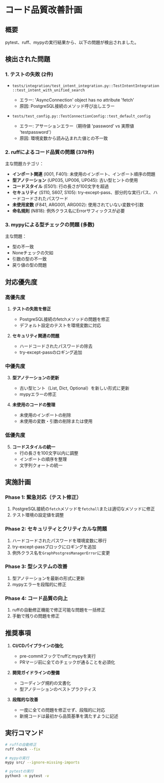# コード品質改善計画

## 概要
pytest、ruff、mypyの実行結果から、以下の問題が検出されました。

## 検出された問題

### 1. テストの失敗 (2件)
- `tests/integration/test_intent_integration.py::TestIntentIntegration::test_intent_with_unified_search`
  - エラー: 'AsyncConnection' object has no attribute 'fetch'
  - 原因: PostgreSQL接続のメソッド呼び出しエラー

- `tests/test_config.py::TestConnectionConfig::test_default_config`
  - エラー: アサーションエラー（期待値 'password' vs 実際値 'testpassword'）
  - 原因: 環境変数から読み込まれた値との不一致

### 2. ruffによるコード品質の問題 (378件)
主な問題カテゴリ：
- **インポート関連** (I001, F401): 未使用のインポート、インポート順序の問題
- **型アノテーション** (UP035, UP006, UP045): 古い型ヒントの使用
- **コードスタイル** (E501): 行の長さが100文字を超過
- **セキュリティ** (S110, S607, S105): try-except-pass、部分的な実行パス、ハードコードされたパスワード
- **未使用変数** (F841, ARG001, ARG002): 使用されていない変数や引数
- **命名規則** (N818): 例外クラス名にErrorサフィックスが必要

### 3. mypyによる型チェックの問題 (多数)
主な問題：
- 型の不一致
- Noneチェックの欠如
- 引数の型の不一致
- 戻り値の型の問題

## 対応優先度

### 高優先度
1. **テストの失敗を修正**
   - PostgreSQL接続のfetchメソッドの問題を修正
   - デフォルト設定のテストを環境変数に対応

2. **セキュリティ関連の問題**
   - ハードコードされたパスワードの除去
   - try-except-passのロギング追加

### 中優先度
3. **型アノテーションの更新**
   - 古い型ヒント（List, Dict, Optional）を新しい形式に更新
   - mypyエラーの修正

4. **未使用のコードの整理**
   - 未使用のインポートの削除
   - 未使用の変数・引数の削除または使用

### 低優先度
5. **コードスタイルの統一**
   - 行の長さを100文字以内に調整
   - インポートの順序を整理
   - 文字列クォートの統一

## 実施計画

### Phase 1: 緊急対応（テスト修正）
1. PostgreSQL接続の`fetch`メソッドを`fetchall`または適切なメソッドに修正
2. テスト環境の設定値を調整

### Phase 2: セキュリティとクリティカルな問題
1. ハードコードされたパスワードを環境変数に移行
2. try-except-passブロックにロギングを追加
3. 例外クラス名を`GraphPostgresManagerError`に変更

### Phase 3: 型システムの改善
1. 型アノテーションを最新の形式に更新
2. mypyエラーを段階的に修正

### Phase 4: コード品質の向上
1. ruffの自動修正機能で修正可能な問題を一括修正
2. 手動で残りの問題を修正

## 推奨事項

1. **CI/CDパイプラインの強化**
   - pre-commitフックでruffとmypyを実行
   - PRマージ前に全てのチェックが通ることを必須化

2. **開発ガイドラインの整備**
   - コーディング規約の文書化
   - 型アノテーションのベストプラクティス

3. **段階的な改善**
   - 一度に全ての問題を修正せず、段階的に対応
   - 新規コードは最初から品質基準を満たすように記述

## 実行コマンド

```bash
# ruffの自動修正
ruff check --fix

# mypyの実行
mypy src/ --ignore-missing-imports

# pytestの実行
python3 -m pytest -v
```